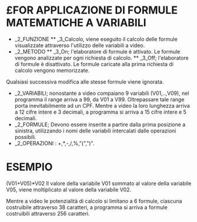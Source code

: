 # £FOR APPLICAZIONE DI FORMULE MATEMATICHE A VARIABILI
 * _2_FUNZIONE
 ** _3_Calcolo, viene eseguito il calcolo delle formule visualizzate attraverso l'utilizzo delle variabili a video.
 * _2_METODO
 ** _3_On; l'elaboratore di formule è attivato. Le formule vengono analizzate per ogni richiesta di calcolo.
 ** _3_Off; l'elaboratore di formule è disattivato. Le formule caricate alla prima richiesta di calcolo vengono memorizzate.

Qualsiasi successiva modifica alle stesse formule viene ignorata.

 * _2_VARIABILI; nonostante a video compaiano 9 variabili (V01,..,V09), nel programma il range arriva a 99, da V01 a V99. Oltrepassare tale range porta inevitabilmente ad un CPF. Mentre a video la loro lunghezza arriva a 12 cifre intere e 3 decimali, a programma si arriva a 15 cifre intere e 5 decimali.
 * _2_FORMULE;  Devono essere inserite a partire dalla prima posizione a sinistra, utilizzando i nomi delle variabili intercalati dalle operazioni possibili.
 * _2_OPERAZIONI :  +,*,-,/,%,"(",")".

# ESEMPIO
(V01+V05)*V02 Il valore della variabile V01 sommato al valore della variabile V05, viene moltiplicato al valore della variabile V02.

Mentre a video le potenzialità di calcolo si limitano a 6 formule, ciascuna costruibile attraverso 38 caratteri, a programma si arriva a formule costruibili attraverso 256 caratteri.

